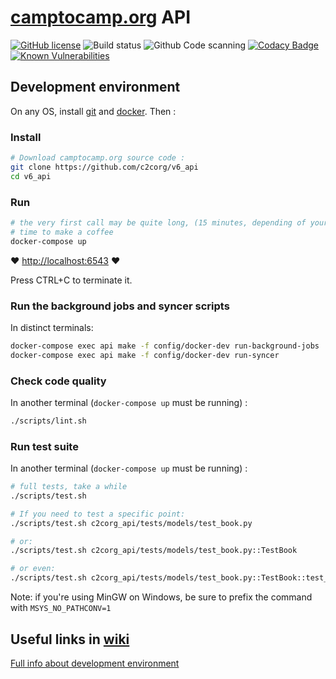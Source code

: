 # [camptocamp.org](https://www.camptocamp.org) API

[![GitHub license](https://img.shields.io/github/license/c2corg/v6_api.svg)](https://github.com/c2corg/v6_api/blob/master/LICENSE)
![Build status](https://github.com/c2corg/v6_api/actions/workflows/ci.yml/badge.svg)
![Github Code scanning](https://github.com/c2corg/v6_api/workflows/Github%20Code%20scanning/badge.svg?branch=master)
[![Codacy Badge](https://app.codacy.com/project/badge/Coverage/323754cf688042688899e6028fdfeff7)](https://app.codacy.com/gh/c2corg/v6_api/dashboard)
[![Known Vulnerabilities](https://snyk.io/test/github/c2corg/v6_api/badge.svg)](https://snyk.io/test/github/c2corg/v6_api)

## Development environment

On any OS, install [git](https://git-scm.com/) and [docker](https://docs.docker.com/install/). Then :

### Install

```sh
# Download camptocamp.org source code :
git clone https://github.com/c2corg/v6_api
cd v6_api
```

### Run

```sh
# the very first call may be quite long, (15 minutes, depending of your bandwith)
# time to make a coffee
docker-compose up
```

:heart: <http://localhost:6543> :heart:

Press CTRL+C to terminate it.

### Run the background jobs and syncer scripts

In distinct terminals:

```sh
docker-compose exec api make -f config/docker-dev run-background-jobs
docker-compose exec api make -f config/docker-dev run-syncer
```

### Check code quality

In another terminal (`docker-compose up` must be running) :

```sh
./scripts/lint.sh
```

### Run test suite

In another terminal (`docker-compose up` must be running) :

```sh
# full tests, take a while
./scripts/test.sh

# If you need to test a specific point: 
./scripts/test.sh c2corg_api/tests/models/test_book.py

# or:
./scripts/test.sh c2corg_api/tests/models/test_book.py::TestBook

# or even:
./scripts/test.sh c2corg_api/tests/models/test_book.py::TestBook::test_to_archive
```

Note: if you're using MinGW on Windows, be sure to prefix the command with `MSYS_NO_PATHCONV=1`

## Useful links in [wiki](https://github.com/c2corg/v6_api/wiki)

[Full info about development environment](https://github.com/c2corg/v6_api/wiki/Development-environment-on-Linux)
